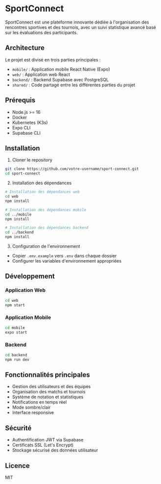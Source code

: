 # SportConnect

SportConnect est une plateforme innovante dédiée à l'organisation des rencontres sportives et des tournois, avec un suivi statistique avancé basé sur les évaluations des participants.

## Architecture

Le projet est divisé en trois parties principales :
- `mobile/` : Application mobile React Native (Expo)
- `web/` : Application web React
- `backend/` : Backend Supabase avec PostgreSQL
- `shared/` : Code partagé entre les différentes parties du projet

## Prérequis

- Node.js >= 16
- Docker
- Kubernetes (K3s)
- Expo CLI
- Supabase CLI

## Installation

1. Cloner le repository
```bash
git clone https://github.com/votre-username/sport-connect.git
cd sport-connect
```

2. Installation des dépendances
```bash
# Installation des dépendances web
cd web
npm install

# Installation des dépendances mobile
cd ../mobile
npm install

# Installation des dépendances backend
cd ../backend
npm install
```

3. Configuration de l'environnement
- Copier `.env.example` vers `.env` dans chaque dossier
- Configurer les variables d'environnement appropriées

## Développement

### Application Web
```bash
cd web
npm start
```

### Application Mobile
```bash
cd mobile
expo start
```

### Backend
```bash
cd backend
npm run dev
```

## Fonctionnalités principales

- Gestion des utilisateurs et des équipes
- Organisation des matchs et tournois
- Système de notation et statistiques
- Notifications en temps réel
- Mode sombre/clair
- Interface responsive

## Sécurité

- Authentification JWT via Supabase
- Certificats SSL (Let's Encrypt)
- Stockage sécurisé des données utilisateur

## Licence

MIT
